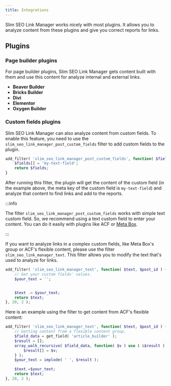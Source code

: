 ```yaml
---
title: Integrations
---
```


Slim SEO Link Manager works nicely with most plugins. It allows you to analyze content from these plugins and give you correct reports for links.

## Plugins

### Page builder plugins

For page builder plugins, Slim SEO Link Manager gets content built with them and use this content for analyze internal and external links.

- **Beaver Builder**
- **Bricks Builder**
- **Divi**
- **Elementor**
- **Oxygen Builder**

### Custom fields plugins

Slim SEO Link Manager can also analyze content from custom fields. To enable this feature, you need to use the `slim_seo_link_manager_post_custom_fields` filter to add custom fields to the plugin.

```php
add_filter( 'slim_seo_link_manager_post_custom_fields', function( $fields ) {
	$fields[] = 'my-text-field';
	return $fields;
}
```

After running this filter, the plugin will get the content of the custom field (in the example above, the meta key of the custom field is `my-text-field`) and analyze that content to find links and add to the reports.

:::info

The filter `slim_seo_link_manager_post_custom_fields` works with simple text custom field. So, we recommend using a text custom field to enter your content. You can do it easily with plugins like ACF or [Meta Box](https://metabox.io).

:::

If you want to analyze links in a complex custom fields, like Meta Box's group or ACF's flexible content, please use the filter `slim_seo_link_manager_text`. This filter allows you to modify the text that's used to analyze for links.

```php
add_filter( 'slim_seo_link_manager_text', function( $text, $post_id ) {
	// Get your custom fields' values.
	$your_text = '';


	$text .= $your_text;
	return $text;
}, 20, 2 );
```

Here is an example using the filter to get content from ACF's flexible content:

```php
add_filter( 'slim_seo_link_manager_text', function( $text, $post_id ) {
	// Getting content from a flexible content group.
	$field_data = get_field( 'article_builder' );
	$result = [];
	array_walk_recursive( $field_data, function( $v ) use ( &$result ) {
		$result[] = $v;
	} );
	$your_text = implode( ' ', $result );

	$text.=$your_text;
	return $text;
}, 20, 2 );
```
